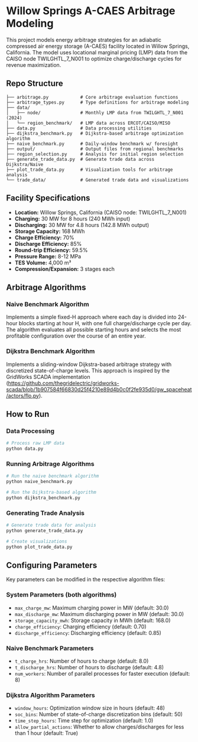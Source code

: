 # Willow Springs A-CAES Arbitrage Modeling

This project models energy arbitrage strategies for an adiabatic compressed air energy storage (A-CAES) facility located in Willow Springs, California. The model uses locational marginal pricing (LMP) data from the CAISO node TWILGHTL_7_N001 to optimize charge/discharge cycles for revenue maximization.

## Repo Structure

```text
├── arbitrage.py            # Core arbitrage evaluation functions
├── arbitrage_types.py      # Type definitions for arbitrage modeling
├── data/
│   ├── node/               # Monthly LMP data from TWILGHTL_7_N001 (2024)
│   └── region_benchmark/   # LMP data across ERCOT/CAISO/MISO
├── data.py                 # Data processing utilities
├── dijkstra_benchmark.py   # Dijkstra-based arbitrage optimization algorithm
├── naive_benchmark.py      # Daily-window benchmark w/ foresight
├── output/                 # Output files from regional benchmarks
├── region_selection.py     # Analysis for initial region selection
├── generate_trade_data.py  # Generate trade data across Dijkstra/Naive
├── plot_trade_data.py      # Visualization tools for arbitrage analysis
└── trade_data/             # Generated trade data and visualizations
```

## Facility Specifications

- **Location:** Willow Springs, California (CAISO node: TWILGHTL_7_N001)
- **Charging:** 30 MW for 8 hours (240 MWh input)
- **Discharging:** 30 MW for 4.8 hours (142.8 MWh output)
- **Storage Capacity:** 168 MWh
- **Charge Efficiency:** 70%
- **Discharge Efficiency:** 85%
- **Round-trip Efficiency:** 59.5%
- **Pressure Range:** 8-12 MPa
- **TES Volume:** 4,000 m³
- **Compression/Expansion:** 3 stages each

## Arbitrage Algorithms

### Naive Benchmark Algorithm

Implements a simple fixed-H approach where each day is divided into 24-hour blocks starting at hour H, with one full charge/discharge cycle per day. The algorithm evaluates all possible starting hours and selects the most profitable configuration over the course of an entire year.

### Dijkstra Benchmark Algorithm

Implements a sliding-window Dijkstra-based arbitrage strategy with discretized state-of-charge levels. This approach is inspired by the GridWorks SCADA implementation (https://github.com/thegridelectric/gridworks-scada/blob/1b907584f66830d25f4210e89d4b0c0f2fe935d0/gw_spaceheat/actors/flo.py).

## How to Run

### Data Processing

```bash
# Process raw LMP data
python data.py
```

### Running Arbitrage Algorithms

```bash
# Run the naive benchmark algorithm
python naive_benchmark.py

# Run the Dijkstra-based algorithm
python dijkstra_benchmark.py
```

### Generating Trade Analysis

```bash
# Generate trade data for analysis
python generate_trade_data.py

# Create visualizations
python plot_trade_data.py
```

## Configuring Parameters

Key parameters can be modified in the respective algorithm files:

### System Parameters (both algorithms)

- `max_charge_mw`: Maximum charging power in MW (default: 30.0)
- `max_discharge_mw`: Maximum discharging power in MW (default: 30.0)
- `storage_capacity_mwh`: Storage capacity in MWh (default: 168.0)
- `charge_efficiency`: Charging efficiency (default: 0.70)
- `discharge_efficiency`: Discharging efficiency (default: 0.85)

### Naive Benchmark Parameters

- `t_charge_hrs`: Number of hours to charge (default: 8.0)
- `t_discharge_hrs`: Number of hours to discharge (default: 4.8)
- `num_workers`: Number of parallel processes for faster execution (default: 8)

### Dijkstra Algorithm Parameters

- `window_hours`: Optimization window size in hours (default: 48)
- `soc_bins`: Number of state-of-charge discretization bins (default: 50)
- `time_step_hours`: Time step for optimization (default: 1.0)
- `allow_partial_actions`: Whether to allow charges/discharges for less than 1 hour (default: True)

